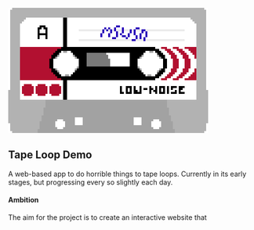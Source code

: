 ![mswsn1](./img/mswsn1.png)



## Tape Loop Demo

A web-based app to do horrible things to tape loops. Currently in its early stages, but progressing every so slightly each day.



#### Ambition

The aim for the project is to create an interactive website that 